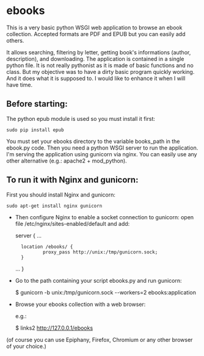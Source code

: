 ebooks
======

This is a very basic python WSGI web application to browse an ebook collection. 
Accepted formats are PDF and EPUB but you can easily add others.

It allows searching, filtering by letter, getting book's informations (author, description), and downloading.
The application is contained in a single python file. It is not really pythonist as it is made of basic functions and no class.
But my objective was to have a dirty basic program quickly working. And it does what it is supposed to.
I would like to enhance it when I will have time.


Before starting:
---------------

The python epub module is used so you must install it first:

    sudo pip install epub

You must set your ebooks directory to the variable books_path in the ebook.py code.
Then you need a python WSGI server to run the application.
I'm serving the application using gunicorn via nginx. You can easily use any other alternative (e.g.: apache2 + mod_python).



To run it with Nginx and gunicorn:
---------------------------------

First you should install Nginx and gunicorn:

    sudo apt-get install nginx gunicorn

- Then configure Nginx to enable a socket connection to gunicorn:
open file /etc/nginx/sites-enabled/default and add:


    server {
    ...
    
        location /ebooks/ {
                proxy_pass http://unix:/tmp/gunicorn.sock;
        }
        
    ...
    }


- Go to the path containing your script ebooks.py and run gunicorn:


    $ gunicorn -b unix:/tmp/gunicorn.sock --workers=2 ebooks:application

- Browse your ebooks collection with a web browser:

    e.g.:

    $ links2 http://127.0.0.1/ebooks

(of course you can use Epiphany, Firefox, Chromium or any other browser of your choice.)
